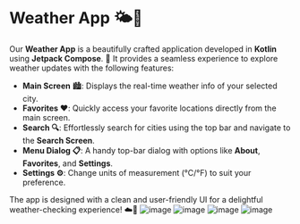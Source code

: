 
# Weather App 🌤️📱

Our **Weather App** is a beautifully crafted application developed in **Kotlin** using **Jetpack Compose**. 🌟 It provides a seamless experience to explore weather updates with the following features:  

- **Main Screen** 🏙️: Displays the real-time weather info of your selected city.  
- **Favorites ❤️**: Quickly access your favorite locations directly from the main screen.  
- **Search 🔍**: Effortlessly search for cities using the top bar and navigate to the **Search Screen**.  
- **Menu Dialog 📋**: A handy top-bar dialog with options like **About**, **Favorites**, and **Settings**.  
- **Settings ⚙️**: Change units of measurement (°C/°F) to suit your preference.  

The app is designed with a clean and user-friendly UI for a delightful weather-checking experience! ☁️🌈
![image](https://github.com/user-attachments/assets/6e8bcde4-d152-4399-899e-920f42d600a5)
![image](https://github.com/user-attachments/assets/594f1a7f-5026-499a-beaa-1bb8f5c1b763)
![image](https://github.com/user-attachments/assets/2bdd56c5-254b-4b33-a152-77d4aca99e34)
![image](https://github.com/user-attachments/assets/aa955f6a-aead-4d47-bcdc-d19d4119b82e)
